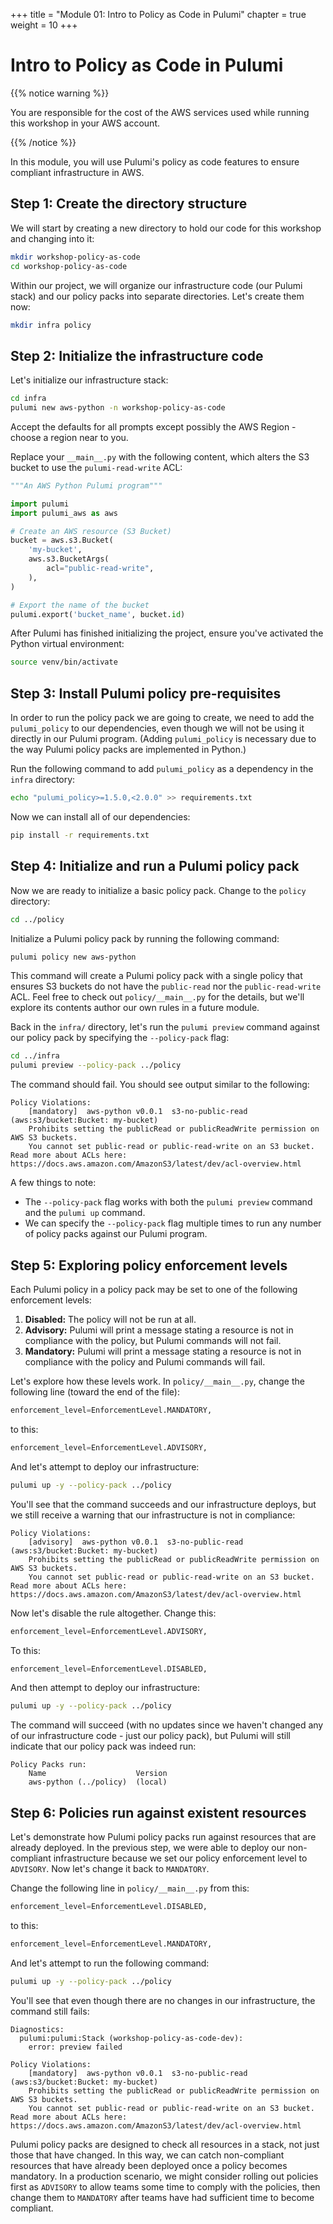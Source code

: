 +++
title = "Module 01: Intro to Policy as Code in Pulumi"
chapter = true
weight = 10
+++

# Intro to Policy as Code in Pulumi

{{% notice warning %}}<p> You are responsible for the cost of the AWS services used while running this workshop in your AWS account.</p> {{% /notice %}}

In this module, you will use Pulumi's policy as code features to ensure compliant infrastructure in AWS.

## Step 1: Create the directory structure

We will start by creating a new directory to hold our code for this workshop and changing into it:

```bash
mkdir workshop-policy-as-code
cd workshop-policy-as-code
```

Within our project, we will organize our infrastructure code (our Pulumi stack) and our policy packs into separate directories. Let's create them now:

```bash
mkdir infra policy
```

## Step 2: Initialize the infrastructure code

Let's initialize our infrastructure stack:

```bash
cd infra
pulumi new aws-python -n workshop-policy-as-code
```

Accept the defaults for all prompts except possibly the AWS Region - choose a region near to you.

Replace your `__main__.py` with the following content, which alters the S3 bucket to use the `pulumi-read-write` ACL:

```python
"""An AWS Python Pulumi program"""

import pulumi
import pulumi_aws as aws

# Create an AWS resource (S3 Bucket)
bucket = aws.s3.Bucket(
    'my-bucket',
    aws.s3.BucketArgs(
        acl="public-read-write",
    ),
)

# Export the name of the bucket
pulumi.export('bucket_name', bucket.id)
```

After Pulumi has finished initializing the project, ensure you've activated the Python virtual environment:

```bash
source venv/bin/activate
```

## Step 3: Install Pulumi policy pre-requisites

In order to run the policy pack we are going to create, we need to add the `pulumi_policy` to our dependencies, even though we will not be using it directly in our Pulumi program. (Adding `pulumi_policy` is necessary due to the way Pulumi policy packs are implemented in Python.)

Run the following command to add `pulumi_policy` as a dependency in the `infra` directory:

```bash
echo "pulumi_policy>=1.5.0,<2.0.0" >> requirements.txt
```

Now we can install all of our dependencies:

```bash
pip install -r requirements.txt
```

## Step 4: Initialize and run a Pulumi policy pack

Now we are ready to initialize a basic policy pack. Change to the `policy` directory:

```bash
cd ../policy
```

Initialize a Pulumi policy pack by running the following command:

```bash
pulumi policy new aws-python
```

This command will create a Pulumi policy pack with a single policy that ensures S3 buckets do not have the `public-read` nor the `public-read-write` ACL. Feel free to check out `policy/__main__.py` for the details, but we'll explore its contents author our own rules in a future module.

Back in the `infra/` directory, let's run the `pulumi preview` command against our policy pack by specifying the `--policy-pack` flag:

```bash
cd ../infra
pulumi preview --policy-pack ../policy
```

The command should fail. You should see output similar to the following:

```text
Policy Violations:
    [mandatory]  aws-python v0.0.1  s3-no-public-read (aws:s3/bucket:Bucket: my-bucket)
    Prohibits setting the publicRead or publicReadWrite permission on AWS S3 buckets.
    You cannot set public-read or public-read-write on an S3 bucket. Read more about ACLs here: https://docs.aws.amazon.com/AmazonS3/latest/dev/acl-overview.html
```

A few things to note:

* The `--policy-pack` flag works with both the `pulumi preview` command and the `pulumi up` command.
* We can specify the `--policy-pack` flag multiple times to run any number of policy packs against our Pulumi program.

## Step 5: Exploring policy enforcement levels

Each Pulumi policy in a policy pack may be set to one of the following enforcement levels:

1. **Disabled:** The policy will not be run at all.
1. **Advisory:** Pulumi will print a message stating a resource is not in compliance with the policy, but Pulumi commands will not fail.
1. **Mandatory:** Pulumi will print a message stating a resource is not in compliance with the policy and Pulumi commands will fail.

Let's explore how these levels work. In `policy/__main__.py`, change the following line (toward the end of the file):

```python
enforcement_level=EnforcementLevel.MANDATORY,
```

to this:

```python
enforcement_level=EnforcementLevel.ADVISORY,
```

And let's attempt to deploy our infrastructure:

```bash
pulumi up -y --policy-pack ../policy
```

You'll see that the command succeeds and our infrastructure deploys, but we still receive a warning that our infrastructure is not in compliance:

```text
Policy Violations:
    [advisory]  aws-python v0.0.1  s3-no-public-read (aws:s3/bucket:Bucket: my-bucket)
    Prohibits setting the publicRead or publicReadWrite permission on AWS S3 buckets.
    You cannot set public-read or public-read-write on an S3 bucket. Read more about ACLs here: https://docs.aws.amazon.com/AmazonS3/latest/dev/acl-overview.html
```

Now let's disable the rule altogether. Change this:

```python
enforcement_level=EnforcementLevel.ADVISORY,
```

To this:

```python
enforcement_level=EnforcementLevel.DISABLED,
```

And then attempt to deploy our infrastructure:

```bash
pulumi up -y --policy-pack ../policy
```

The command will succeed (with no updates since we haven't changed any of our infrastructure code - just our policy pack), but Pulumi will still indicate that our policy pack was indeed run:

```text
Policy Packs run:
    Name                    Version
    aws-python (../policy)  (local)
```

## Step 6: Policies run against existent resources

Let's demonstrate how Pulumi policy packs run against resources that are already deployed. In the previous step, we were able to deploy our non-compliant infrastructure because we set our policy enforcement level to `ADVISORY`. Now let's change it back to `MANDATORY`.

Change the following line in `policy/__main__.py` from this:

```python
enforcement_level=EnforcementLevel.DISABLED,
```

to this:

```python
enforcement_level=EnforcementLevel.MANDATORY,
```

And let's attempt to run the following command:

```bash
pulumi up -y --policy-pack ../policy
```

You'll see that even though there are no changes in our infrastructure, the command still fails:

```text
Diagnostics:
  pulumi:pulumi:Stack (workshop-policy-as-code-dev):
    error: preview failed

Policy Violations:
    [mandatory]  aws-python v0.0.1  s3-no-public-read (aws:s3/bucket:Bucket: my-bucket)
    Prohibits setting the publicRead or publicReadWrite permission on AWS S3 buckets.
    You cannot set public-read or public-read-write on an S3 bucket. Read more about ACLs here: https://docs.aws.amazon.com/AmazonS3/latest/dev/acl-overview.html
```

Pulumi policy packs are designed to check all resources in a stack, not just those that have changed. In this way, we can catch non-compliant resources that have already been deployed once a policy becomes mandatory. In a production scenario, we might consider rolling out policies first as `ADVISORY` to allow teams some time to comply with the policies, then change them to `MANDATORY` after teams have had sufficient time to become compliant.
